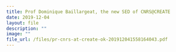 ```yaml
---
title: Prof Dominique Baillargeat, the new SED of CNRS@CREATE
date: 2019-12-04
layout: file
description: ""
image: ""
file_url: /files/pr-cnrs-at-create-ok-201912041558164043.pdf
---
```

